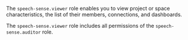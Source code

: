 The `speech-sense.viewer` role enables you to view project or space characteristics, the list of their members, connections, and dashboards.

The `speech-sense.viewer` role includes all permissions of the `speech-sense.auditor` role.